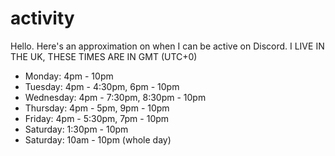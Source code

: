 # activity
Hello. Here's an approximation on when I can be active on Discord.
I LIVE IN THE UK, THESE TIMES ARE IN GMT (UTC+0)

- Monday: 4pm - 10pm
- Tuesday: 4pm - 4:30pm, 6pm - 10pm
- Wednesday: 4pm - 7:30pm, 8:30pm - 10pm
- Thursday: 4pm - 5pm, 9pm - 10pm
- Friday: 4pm - 5:30pm, 7pm - 10pm
- Saturday: 1:30pm - 10pm
- Saturday: 10am - 10pm (whole day)
